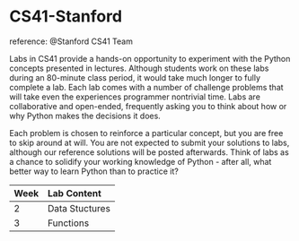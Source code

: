 # CS41-Stanford


reference:  @Stanford CS41 Team






Labs in CS41 provide a hands-on opportunity to experiment with the Python concepts presented in lectures. Although students work on these labs during an 80-minute class period, it would take much longer to fully complete a lab. Each lab comes with a number of challenge problems that will take even the experiences programmer nontrivial time. Labs are collaborative and open-ended, frequently asking you to think about how or why Python makes the decisions it does.

Each problem is chosen to reinforce a particular concept, but you are free to skip around at will. You are not expected to submit your solutions to labs, although our reference solutions will be posted afterwards. Think of labs as a chance to solidify your working knowledge of Python - after all, what better way to learn Python than to practice it?



| Week | Lab Content |
| :-- | :--
| 2 | Data Stuctures |
| 3 | Functions |
